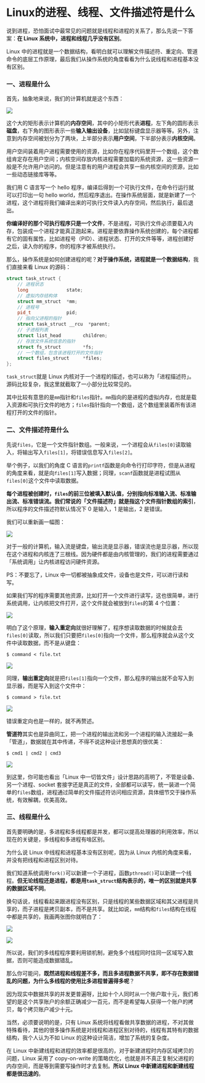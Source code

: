 # Linux的进程、线程、文件描述符是什么

说到进程，恐怕面试中最常见的问题就是线程和进程的关系了，那么先说一下答案：**在 Linux 系统中，进程和线程几乎没有区别**。

Linux 中的进程就是一个数据结构，看明白就可以理解文件描述符、重定向、管道命令的底层工作原理，最后我们从操作系统的角度看看为什么说线程和进程基本没有区别。

### 一、进程是什么

首先，抽象地来说，我们的计算机就是这个东西：

![](../pictures/linuxProcess/1.jpg)

这个大的矩形表示计算机的**内存空间**，其中的小矩形代表**进程**，左下角的圆形表示**磁盘**，右下角的图形表示一些**输入输出设备**，比如鼠标键盘显示器等等。另外，注意到内存空间被划分为了两块，上半部分表示**用户空间**，下半部分表示**内核空间**。

用户空间装着用户进程需要使用的资源，比如你在程序代码里开一个数组，这个数组肯定存在用户空间；内核空间存放内核进程需要加载的系统资源，这一些资源一般是不允许用户访问的。但是注意有的用户进程会共享一些内核空间的资源，比如一些动态链接库等等。

我们用 C 语言写一个 hello 程序，编译后得到一个可执行文件，在命令行运行就可以打印出一句 hello world，然后程序退出。在操作系统层面，就是新建了一个进程，这个进程将我们编译出来的可执行文件读入内存空间，然后执行，最后退出。

**你编译好的那个可执行程序只是一个文件**，不是进程，可执行文件必须要载入内存，包装成一个进程才能真正跑起来。进程是要依靠操作系统创建的，每个进程都有它的固有属性，比如进程号（PID）、进程状态、打开的文件等等，进程创建好之后，读入你的程序，你的程序才被系统执行。

那么，操作系统是如何创建进程的呢？**对于操作系统，进程就是一个数据结构**，我们直接来看 Linux 的源码：

```cpp
struct task_struct {
	// 进程状态
	long			  state;
	// 虚拟内存结构体
	struct mm_struct  *mm;
	// 进程号
	pid_t			  pid;
	// 指向父进程的指针
	struct task_struct __rcu  *parent;
	// 子进程列表
	struct list_head		children;
	// 存放文件系统信息的指针
	struct fs_struct		*fs;
	// 一个数组，包含该进程打开的文件指针
	struct files_struct		*files;
};
```

`task_struct`就是 Linux 内核对于一个进程的描述，也可以称为「进程描述符」。源码比较复杂，我这里就截取了一小部分比较常见的。

其中比较有意思的是`mm`指针和`files`指针。`mm`指向的是进程的虚拟内存，也就是载入资源和可执行文件的地方；`files`指针指向一个数组，这个数组里装着所有该进程打开的文件的指针。

### 二、文件描述符是什么

先说`files`，它是一个文件指针数组。一般来说，一个进程会从`files[0]`读取输入，将输出写入`files[1]`，将错误信息写入`files[2]`。

举个例子，以我们的角度 C 语言的`printf`函数是向命令行打印字符，但是从进程的角度来看，就是向`files[1]`写入数据；同理，`scanf`函数就是进程试图从`files[0]`这个文件中读取数据。

**每个进程被创建时，`files`的前三位被填入默认值，分别指向标准输入流、标准输出流、标准错误流。我们常说的「文件描述符」就是指这个文件指针数组的索引**，所以程序的文件描述符默认情况下 0 是输入，1 是输出，2 是错误。
 
我们可以重新画一幅图：

![](../pictures/linuxProcess/2.jpg)

对于一般的计算机，输入流是键盘，输出流是显示器，错误流也是显示器，所以现在这个进程和内核连了三根线。因为硬件都是由内核管理的，我们的进程需要通过「系统调用」让内核进程访问硬件资源。

PS：不要忘了，Linux 中一切都被抽象成文件，设备也是文件，可以进行读和写。

如果我们写的程序需要其他资源，比如打开一个文件进行读写，这也很简单，进行系统调用，让内核把文件打开，这个文件就会被放到`files`的第 4 个位置：

![](../pictures/linuxProcess/3.jpg)

明白了这个原理，**输入重定向**就很好理解了，程序想读取数据的时候就会去`files[0]`读取，所以我们只要把`files[0]`指向一个文件，那么程序就会从这个文件中读取数据，而不是从键盘：

```shell
$ command < file.txt
```

![](../pictures/linuxProcess/5.jpg)

同理，**输出重定向**就是把`files[1]`指向一个文件，那么程序的输出就不会写入到显示器，而是写入到这个文件中：

```shell
$ command > file.txt
```

![](../pictures/linuxProcess/4.jpg)

错误重定向也是一样的，就不再赘述。

**管道符**其实也是异曲同工，把一个进程的输出流和另一个进程的输入流接起一条「管道」，数据就在其中传递，不得不说这种设计思想真的很优美：

```shell
$ cmd1 | cmd2 | cmd3
```

![](../pictures/linuxProcess/6.jpg)

到这里，你可能也看出「Linux 中一切皆文件」设计思路的高明了，不管是设备、另一个进程、socket 套接字还是真正的文件，全部都可以读写，统一装进一个简单的`files`数组，进程通过简单的文件描述符访问相应资源，具体细节交于操作系统，有效解耦，优美高效。

### 三、线程是什么

首先要明确的是，多进程和多线程都是并发，都可以提高处理器的利用效率，所以现在的关键是，多线程和多进程有啥区别。

为什么说 Linux 中线程和进程基本没有区别呢，因为从 Linux 内核的角度来看，并没有把线程和进程区别对待。

我们知道系统调用`fork()`可以新建一个子进程，函数`pthread()`可以新建一个线程。**但无论线程还是进程，都是用`task_struct`结构表示的，唯一的区别就是共享的数据区域不同**。

换句话说，线程看起来跟进程没有区别，只是线程的某些数据区域和其父进程是共享的，而子进程是拷贝副本，而不是共享。就比如说，`mm`结构和`files`结构在线程中都是共享的，我画两张图你就明白了：

![](../pictures/linuxProcess/7.jpg)

![](../pictures/linuxProcess/8.jpg)

所以说，我们的多线程程序要利用锁机制，避免多个线程同时往同一区域写入数据，否则可能造成数据错乱。

那么你可能问，**既然进程和线程差不多，而且多进程数据不共享，即不存在数据错乱的问题，为什么多线程的使用比多进程普遍得多呢**？

因为现实中数据共享的并发更普遍呀，比如十个人同时从一个账户取十元，我们希望的是这个共享账户的余额正确减少一百元，而不是希望每人获得一个账户的拷贝，每个拷贝账户减少十元。

当然，必须要说明的是，只有 Linux 系统将线程看做共享数据的进程，不对其做特殊看待，其他的很多操作系统是对线程和进程区别对待的，线程有其特有的数据结构，我个人认为不如 Linux 的这种设计简洁，增加了系统的复杂度。

在 Linux 中新建线程和进程的效率都是很高的，对于新建进程时内存区域拷贝的问题，Linux 采用了 copy-on-write 的策略优化，也就是并不真正复制父进程的内存空间，而是等到需要写操作时才去复制。**所以 Linux 中新建进程和新建线程都是很迅速的**。

